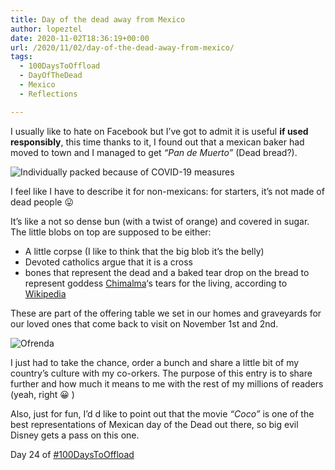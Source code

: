 ```yaml
---
title: Day of the dead away from Mexico
author: lopeztel
date: 2020-11-02T18:36:19+00:00
url: /2020/11/02/day-of-the-dead-away-from-mexico/
tags:
  - 100DaysToOffload
  - DayOfTheDead
  - Mexico
  - Reflections

---
```

I usually like to hate on Facebook but I&#8217;ve got to admit it is useful **if used responsibly**, this time thanks to it, I found out that a mexican baker had moved to town and I managed to get _&#8220;Pan de Muerto&#8221;_ (Dead bread?).

![Individually packed because of COVID-19 measures](https://lopeztel.noho.st/piwigo/galleries/blog_media/IMG_20201101_162223348-768x576.jpg#center)

I feel like I have to describe it for non-mexicans: for starters, it&#8217;s not made of dead people 😛

It&#8217;s like a not so dense bun (with a twist of orange) and covered in sugar. The little blobs on top are supposed to be either:

  * A little corpse (I like to think that the big blob it&#8217;s the belly)
  * Devoted catholics argue that it is a cross
  * bones that represent the dead and a baked tear drop on the bread to represent goddess [Chimalma][1]&#8216;s tears for the living, according to [Wikipedia][2]

These are part of the offering table we set in our homes and graveyards for our loved ones that come back to visit on November 1st and 2nd.

 ![Ofrenda](https://cdn-3.expansion.mx/dims4/default/fc6b279/2147483647/strip/true/crop/1267x828+0+0/resize/800x523!/quality/90/?url=https%3A%2F%2Fcherry-brightspot.s3.amazonaws.com%2F82%2Ffb%2Fc50f3a264906932cd72d87d7073f%2Fistock-598086670.jpg#center)

I just had to take the chance, order a bunch and share a little bit of my country&#8217;s culture with my co-orkers. The purpose of this entry is to share further and how much it means to me with the rest of my millions of readers (yeah, right 😀 )

Also, just for fun, I&#8217;d d like to point out that the movie _&#8220;Coco&#8221;_ is one of the best representations of Mexican day of the Dead out there, so big evil Disney gets a pass on this one.

Day 24 of [#100DaysToOffload](https://lopeztel.xyz/blog/tags/100daystooffload/)

 [1]: https://en.wikipedia.org/wiki/Ch%C4%ABmalm%C4%81
 [2]: https://en.wikipedia.org/wiki/Pan_de_muerto
